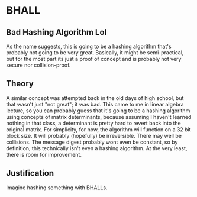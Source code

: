 # BHALL

## Bad Hashing Algorithm Lol
As the name suggests, this is going to be a hashing algorithm that's probably not going to be very great. Basically, it might be semi-practical, but for the most part its just a proof of concept and is probably not very secure nor collision-proof.

## Theory
A similar concept was attempted back in the old days of high school, but that wasn't just "not great"; it was bad. This came to me in linear algebra lecture, so you can probably guess that it's going to be a hashing algorithm using concepts of matrix determinants, because assuming I haven't learned nothing in that class, a determinant is pretty hard to revert back into the original matrix. For simplicity, for now, the algorithm will function on a 32 bit block size. It will probably (hopefully) be irreversible. There may well be collisions. The message digest probably wont even be constant, so by definition, this technically isn't even a hashing algorithm. At the very least, there is room for improvement.

## Justification
Imagine hashing something with BHALLs.
